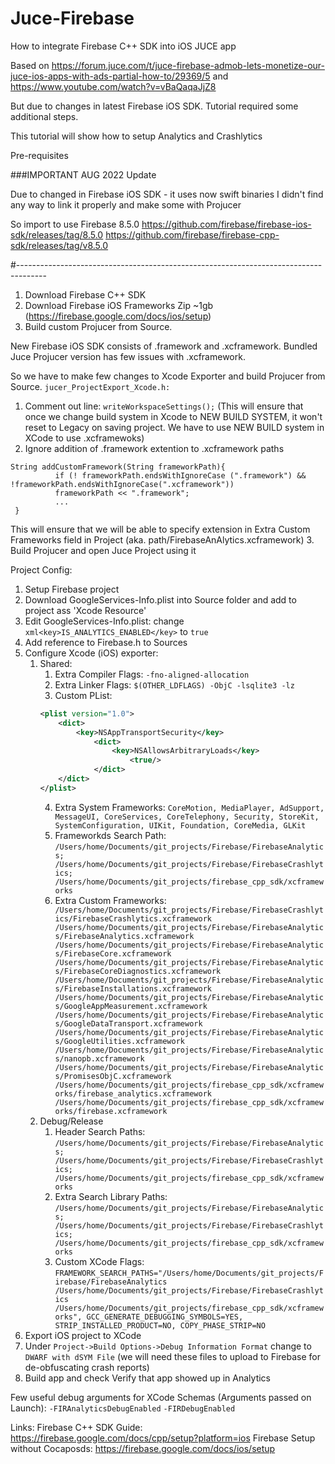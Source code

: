 # Juce-Firebase
How to integrate Firebase C++ SDK into iOS JUCE app

Based on https://forum.juce.com/t/juce-firebase-admob-lets-monetize-our-juce-ios-apps-with-ads-partial-how-to/29369/5
and https://www.youtube.com/watch?v=vBaQaqaJjZ8

But due to changes in latest Firebase iOS SDK. Tutorial required some additional steps.

This tutorial will show how to setup Analytics and Crashlytics

Pre-requisites

###IMPORTANT AUG 2022 Update

Due to changed in Firebase iOS SDK - it uses now swift binaries I didn't find any way to link it properly and make some with Projucer

So import to use Firebase 8.5.0
https://github.com/firebase/firebase-ios-sdk/releases/tag/8.5.0
https://github.com/firebase/firebase-cpp-sdk/releases/tag/v8.5.0

#-------------------------------------------------------------------------------------

1. Download Firebase C++ SDK
2. Download Firebase iOS Frameworks Zip ~1gb (https://firebase.google.com/docs/ios/setup)
3. Build custom Projucer from Source.

New Firebase iOS SDK consists of .framework and .xcframework. Bundled Juce Projucer version has few issues with .xcframework.

So we have to make few changes to Xcode Exporter and build Projucer from Source.
```jucer_ProjectExport_Xcode.h:```
1. Comment out line: ```writeWorkspaceSettings();```
(This will ensure that once we change build system in Xcode to NEW BUILD SYSTEM, it won't reset to Legacy on saving project. We have to use NEW BUILD system in XCode to use .xcframewoks)
2. Ignore addition of .framework extention to .xcframework paths
  ```
  String addCustomFramework(String frameworkPath){
            if (! frameworkPath.endsWithIgnoreCase (".framework") && !frameworkPath.endsWithIgnoreCase(".xcframework"))
            frameworkPath << ".framework";
            ...
   }
  ```
   This will ensure that we will be able to specify extension in Extra Custom Frameworks field in Project (aka. path/FirebaseAnAlytics.xcframework)
3. Build Projucer and open Juce Project using it

Project Config:
1. Setup Firebase project
2. Download GoogleServices-Info.plist into Source folder and add to project ass 'Xcode Resource'
3. Edit GoogleServices-Info.plist: change ```xml<key>IS_ANALYTICS_ENABLED</key>``` to ```true```
4. Add reference to Firebase.h to Sources
5. Configure Xcode (iOS) exporter:
   1. Shared:
      1. Extra Compiler Flags: ```-fno-aligned-allocation```
      2. Extra Linker Flags: ```$(OTHER_LDFLAGS) -ObjC -lsqlite3 -lz```
      3. Custom PList:
        ```xml
        <plist version="1.0">
            <dict>
                <key>NSAppTransportSecurity</key>
                    <dict>
                        <key>NSAllowsArbitraryLoads</key>
                            <true/>
                    </dict>
            </dict>
        </plist>
        ```
      4. Extra System Frameworks: 
      ```CoreMotion, MediaPlayer, AdSupport, MessageUI, CoreServices, CoreTelephony, Security, StoreKit,    SystemConfiguration, UIKit, Foundation, CoreMedia, GLKit```
      1. Frameworkds Search Path: ```/Users/home/Documents/git_projects/Firebase/FirebaseAnalytics;
/Users/home/Documents/git_projects/Firebase/FirebaseCrashlytics;
/Users/home/Documents/git_projects/firebase_cpp_sdk/xcframeworks```
      1. Extra Custom Frameworks: ```
/Users/home/Documents/git_projects/Firebase/FirebaseCrashlytics/FirebaseCrashlytics.xcframework
/Users/home/Documents/git_projects/Firebase/FirebaseAnalytics/FirebaseAnalytics.xcframework
/Users/home/Documents/git_projects/Firebase/FirebaseAnalytics/FirebaseCore.xcframework
/Users/home/Documents/git_projects/Firebase/FirebaseAnalytics/FirebaseCoreDiagnostics.xcframework
/Users/home/Documents/git_projects/Firebase/FirebaseAnalytics/FirebaseInstallations.xcframework
/Users/home/Documents/git_projects/Firebase/FirebaseAnalytics/GoogleAppMeasurement.xcframework
/Users/home/Documents/git_projects/Firebase/FirebaseAnalytics/GoogleDataTransport.xcframework
/Users/home/Documents/git_projects/Firebase/FirebaseAnalytics/GoogleUtilities.xcframework
/Users/home/Documents/git_projects/Firebase/FirebaseAnalytics/nanopb.xcframework
/Users/home/Documents/git_projects/Firebase/FirebaseAnalytics/PromisesObjC.xcframework
/Users/home/Documents/git_projects/firebase_cpp_sdk/xcframeworks/firebase_analytics.xcframework
/Users/home/Documents/git_projects/firebase_cpp_sdk/xcframeworks/firebase.xcframework```
   1. Debug/Release
      1. Header Search Paths: ```/Users/home/Documents/git_projects/Firebase/FirebaseAnalytics;
/Users/home/Documents/git_projects/Firebase/FirebaseCrashlytics;
/Users/home/Documents/git_projects/firebase_cpp_sdk/xcframeworks```
      2. Extra Search Library Paths: ```/Users/home/Documents/git_projects/Firebase/FirebaseAnalytics;
/Users/home/Documents/git_projects/Firebase/FirebaseCrashlytics;
/Users/home/Documents/git_projects/firebase_cpp_sdk/xcframeworks```
      3. Custom XCode Flags: ```FRAMEWORK_SEARCH_PATHS="/Users/home/Documents/git_projects/Firebase/FirebaseAnalytics /Users/home/Documents/git_projects/Firebase/FirebaseCrashlytics /Users/home/Documents/git_projects/firebase_cpp_sdk/xcframeworks",
GCC_GENERATE_DEBUGGING_SYMBOLS=YES,
STRIP_INSTALLED_PRODUCT=NO,
COPY_PHASE_STRIP=NO```
6. Export iOS project to XCode
7. Under ```Project->Build Options->Debug Information Format``` change to ```DWARF with dSYM File``` (we will need these files to upload to Firebase for de-obfuscating crash reports)
8. Build app and check Verify that app showed up in Analytics

Few useful debug arguments for XCode Schemas (Arguments passed on Launch):
```-FIRAnalyticsDebugEnabled```
```-FIRDebugEnabled```


Links:
Firebase C++ SDK Guide: https://firebase.google.com/docs/cpp/setup?platform=ios
Firebase Setup without Cocaposds: https://firebase.google.com/docs/ios/setup
